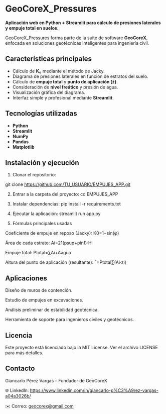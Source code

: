 # GeoCoreX_Pressures

**Aplicación web en Python + Streamlit para cálculo de presiones laterales y empuje total en suelos.**  

GeoCoreX_Pressures forma parte de la suite de software **GeoCoreX**, enfocada en soluciones geotécnicas inteligentes para ingeniería civil.

## Características principales
- Cálculo de **K₀** mediante el método de Jacky.  
- Diagrama de presiones laterales en función de estratos del suelo.  
- Cálculo de **empuje total** y **punto de aplicación (z̄)**.  
- Consideración de **nivel freático** y presión de agua.  
- Visualización gráfica del diagrama.  
- Interfaz simple y profesional mediante **Streamlit**.

## Tecnologías utilizadas
- **Python**  
- **Streamlit**  
- **NumPy**  
- **Pandas**  
- **Matplotlib**  


## Instalación y ejecución
1. Clonar el repositorio:

git clone https://github.com/TU_USUARIO/EMPUJES_APP.git

2. Entrar a la carpeta del proyecto:
cd EMPUJES_APP

3. Instalar dependencias:
pip install -r requirements.txt

4. Ejecutar la aplicación:
streamlit run app.py

5. Fórmulas principales usadas

Coeficiente de empuje en reposo (Jacky):
K0​=1−sin(φ)

Área de cada estrato:
Ai​=21​(psup​+pinf​)⋅Hi​

Empuje total:
Ptotal​=∑Ai​+Aagua​

Altura del punto de aplicación (resultante):
ˉ=Ptotal​∑(Ai​⋅zi​)​

## Aplicaciones

Diseño de muros de contención.

Estudio de empujes en excavaciones.

Análisis preliminar de estabilidad geotécnica.

Herramienta de soporte para ingenieros civiles y geotécnicos.

## Licencia

Este proyecto está licenciado bajo la MIT License.
Ver el archivo LICENSE
 para más detalles.

## Contacto

Giancarlo Pérez Vargas – Fundador de GeoCoreX

🌐 LinkedIn: https://www.linkedin.com/in/giancarlo-p%C3%A9rez-vargas-a04a3026b/

✉️ Correo: geocorex@gmail.com